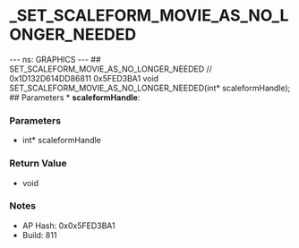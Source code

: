 # _SET_SCALEFORM_MOVIE_AS_NO_LONGER_NEEDED

--- ns: GRAPHICS --- ## SET_SCALEFORM_MOVIE_AS_NO_LONGER_NEEDED  // 0x1D132D614DD86811 0x5FED3BA1 void SET_SCALEFORM_MOVIE_AS_NO_LONGER_NEEDED(int* scaleformHandle);   ## Parameters * **scaleformHandle**:

### Parameters
* int* scaleformHandle

### Return Value
* void

### Notes
* AP Hash: 0x0x5FED3BA1
* Build: 811

